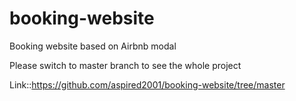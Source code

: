 # booking-website
Booking website based on Airbnb modal


Please switch to master branch  to see the whole project

Link::https://github.com/aspired2001/booking-website/tree/master
